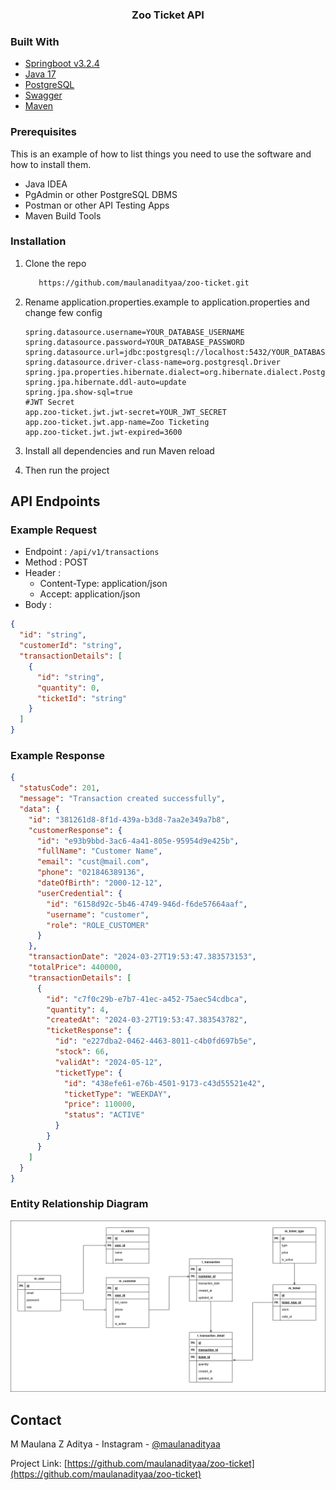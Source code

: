 <p align="center">

<h3 align="center">Zoo Ticket API</h3>
</p>

### Built With

- [Springboot v3.2.4](https://spring.io/)
- [Java 17](https://www.oracle.com/java/technologies/javase/jdk17-archive-downloads.html)
- [PostgreSQL](https://www.postgresql.org/docs/)
- [Swagger](https://realrashid.github.io/sweet-alert/)
- [Maven](https://maven.apache.org/)

### Prerequisites

This is an example of how to list things you need to use the software and how to install them.

- Java IDEA
- PgAdmin or other PostgreSQL DBMS
- Postman or other API Testing Apps<br/>
- Maven Build Tools

### Installation

1. Clone the repo
   ```sh
      https://github.com/maulanadityaa/zoo-ticket.git
   ```
2. Rename application.properties.example to application.properties and change few config

   ```properties
   spring.datasource.username=YOUR_DATABASE_USERNAME
   spring.datasource.password=YOUR_DATABASE_PASSWORD
   spring.datasource.url=jdbc:postgresql://localhost:5432/YOUR_DATABASE_NAME
   spring.datasource.driver-class-name=org.postgresql.Driver
   spring.jpa.properties.hibernate.dialect=org.hibernate.dialect.PostgreSQLDialect
   spring.jpa.hibernate.ddl-auto=update
   spring.jpa.show-sql=true
   #JWT Secret
   app.zoo-ticket.jwt.jwt-secret=YOUR_JWT_SECRET
   app.zoo-ticket.jwt.app-name=Zoo Ticketing
   app.zoo-ticket.jwt.jwt-expired=3600

   ```
3. Install all dependencies and run Maven reload

4. Then run the project

## API Endpoints

### Example Request

- Endpoint : ```/api/v1/transactions```
- Method : POST
- Header :
    - Content-Type: application/json
    - Accept: application/json
- Body :

```json
{
  "id": "string",
  "customerId": "string",
  "transactionDetails": [
    {
      "id": "string",
      "quantity": 0,
      "ticketId": "string"
    }
  ]
}
```

### Example Response

```json
{
  "statusCode": 201,
  "message": "Transaction created successfully",
  "data": {
    "id": "381261d8-8f1d-439a-b3d8-7aa2e349a7b8",
    "customerResponse": {
      "id": "e93b9bbd-3ac6-4a41-805e-95954d9e425b",
      "fullName": "Customer Name",
      "email": "cust@mail.com",
      "phone": "021846389136",
      "dateOfBirth": "2000-12-12",
      "userCredential": {
        "id": "6158d92c-5b46-4749-946d-f6de57664aaf",
        "username": "customer",
        "role": "ROLE_CUSTOMER"
      }
    },
    "transactionDate": "2024-03-27T19:53:47.383573153",
    "totalPrice": 440000,
    "transactionDetails": [
      {
        "id": "c7f0c29b-e7b7-41ec-a452-75aec54cdbca",
        "quantity": 4,
        "createdAt": "2024-03-27T19:53:47.383543782",
        "ticketResponse": {
          "id": "e227dba2-0462-4463-8011-c4b0fd697b5e",
          "stock": 66,
          "validAt": "2024-05-12",
          "ticketType": {
            "id": "438efe61-e76b-4501-9173-c43d55521e42",
            "ticketType": "WEEKDAY",
            "price": 110000,
            "status": "ACTIVE"
          }
        }
      }
    ]
  }
}
```

### Entity Relationship Diagram

![erd](./zoo-ticket-erd.png)
<!-- CONTACT -->

## Contact

M Maulana Z Aditya -
Instagram - [@maulanadityaa](https://instagram.com/maulanadityaa)

Project Link: [https://github.com/maulanadityaa/zoo-ticket](https://github.com/maulanadityaa/zoo-ticket)
